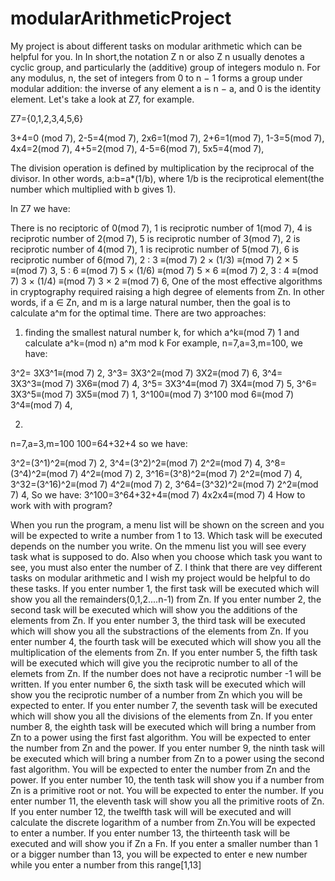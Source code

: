 # modularArithmeticProject
My project is about different tasks on modular arithmetic which can be helpful for you. In In short,the notation Z n or also Z n usually denotes a cyclic group, and particularly
the (additive) group of integers modulo n. For any modulus, n, the set of integers from 0 to n − 1 forms a group under modular addition: the inverse of any element a is n − a,
and 0 is the identity element. Let's take a look at Z7, for example.

Z7={0,1,2,3,4,5,6}


3+4=0 (mod 7),                                               2-5=4(mod 7),                                                            2x6=1(mod 7),
2+6=1(mod 7),                                             1-3=5(mod 7),                                                            4x4=2(mod 7),
4+5=2(mod 7),                                               4-5=6(mod 7),                                                            5x5=4(mod 7),  


The division operation is defined by multiplication by the reciprocal of the divisor. In other words, a:b=a*(1/b), where 1/b is the reciprotical element(the number which
multiplied with b gives 1).

In Z7 we have:

There is no reciptoric of 0(mod 7), 
1 is reciprotic number of 1(mod 7),
4 is reciprotic number of 2(mod 7),
5 is reciprotic number of 3(mod 7),
2 is reciprotic number of 4(mod 7),
1 is reciprotic number of 5(mod 7),
6 is reciprotic number of 6(mod 7),
2 : 3 ≡(mod 7) 2 × (1/3) ≡(mod 7) 2 × 5 ≡(mod 7) 3,
5 : 6 ≡(mod 7) 5 × (1/6) ≡(mod 7) 5 × 6 ≡(mod 7) 2,
3 : 4 ≡(mod 7) 3 × (1/4) ≡(mod 7) 3 × 2 ≡(mod 7) 6,
One of the most effective algorithms in cryptography required raising a high degree of elements from Zn. In other words, if a ∈ Zn, and m is a large natural number, 
then the goal is to calculate a^m for the optimal time. There are two approaches:
1) finding the smallest natural number k, for which a^k≡(mod 7) 1 and calculate a^k=(mod n) a^m mod k
For example, n=7,a=3,m=100, we have:


3^2= 3X3^1≡(mod 7) 2,
3^3= 3X3^2≡(mod 7) 3X2≡(mod 7) 6,
3^4= 3X3^3≡(mod 7) 3X6≡(mod 7) 4,
3^5= 3X3^4≡(mod 7) 3X4≡(mod 7) 5,
3^6= 3X3^5≡(mod 7) 3X5≡(mod 7) 1,
3^100≡(mod 7) 3^100 mod 6≡(mod 7) 3^4≡(mod 7) 4,


2)
n=7,a=3,m=100
100=64+32+4 so we have:


3^2=(3^1)^2≡(mod 7) 2,
3^4=(3^2)^2≡(mod 7) 2^2≡(mod 7) 4,
3^8=(3^4)^2≡(mod 7) 4^2≡(mod 7) 2,
3^16=(3^8)^2≡(mod 7) 2^2≡(mod 7) 4,
3^32=(3^16)^2≡(mod 7) 4^2≡(mod 7) 2,
3^64=(3^32)^2≡(mod 7) 2^2≡(mod 7) 4,
So we have:
3^100=3^64+32+4≡(mod 7) 4x2x4≡(mod 7) 4
How to work with with program?

When you run the program, a menu list will be shown on the screen and you will be expected to write a number from 1 to 13. Which task will be executed depends on the number you write. On the mmenu list you will see every task what is supposed to do. Also when you choose which task you want to see, you must also enter the number of Z. I think that there are vey different tasks on modular arithmetic and I wish my project would be helpful to do these tasks.
If you enter number 1, the first task will be executed which will show you all the remainders(0,1,2....n-1) from Zn.
If you enter number 2, the second task will be executed which will show you the additions of the elements from Zn.
If you enter number 3, the third task will be executed which will show you all the substractions of the elements from Zn.
If you enter number 4, the fourth task will be executed which will show you all the multiplication of the elements from Zn.
If you enter number 5, the fifth task will be executed which will give you the reciprotic number to all of the elemets from Zn. If the number does not have a reciprotic
number -1 will be written.
If you enter number 6, the sixth task will be executed which will show you the reciprotic number of a number from Zn which you will be expected to enter.
If you enter number 7, the seventh task will be executed which will show you all the divisions of the elements from Zn.
If you enter number 8, the eighth task will be executed which will bring a number from Zn to a power using the first fast algorithm. You will be expected to enter
the number from Zn and the power.
If you enter number 9, the ninth task will be executed which will bring a number from Zn to a power using the second fast algorithm. You will be expected to enter
the number from Zn and the power.
If you enter number 10, the tenth task will show you if a number from Zn is a primitive root or not. You will be expected to enter the number.
If you enter number 11, the eleventh task will show you all the primitive roots of Zn.
If you enter number 12, the twelfth task will will be executed and will calculate the discrete logarithm of a number from Zn.You will be expected to enter a number.
If you enter number 13, the thirteenth task will be executed and will show you if Zn a Fn.
If you enter a smaller number than 1 or a bigger number than 13, you will be expected to enter e new number while you enter a number from this range[1,13]



